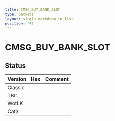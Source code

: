 ```yaml
---
title: CMSG_BUY_BANK_SLOT
type: packets
layout: single_markdown_in_list
position: 442
---
```


# CMSG_BUY_BANK_SLOT

## Status

Version | Hex | Comment
---------- | ---------- | ---------- 
Classic |  |  
TBC |  |  
WotLK |  |  
Cata |  |  
